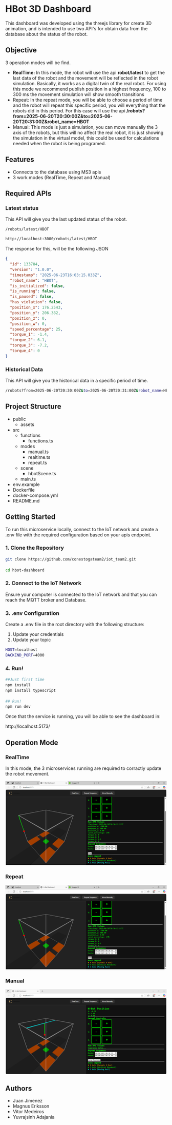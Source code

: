 # HBot 3D Dashboard

This dashboard was developed using the threejs library for create 3D animation, and is intended to use two API's for obtain data from the database about the status of the robot.

## Objective

3 operation modes will be find. 
- __RealTime:__ In this mode, the robot will use the api __robot/latest__ to get the last data of the robot and the movement will be reflected in the robot simulation. Basically, it works as a digital twin of the real robot. For using this mode we recommend publish position in a highest frequency, 100 to 300 ms the movement simulation will show smooth transitions 
- Repeat: In the repeat mode, you will be able to choose a period of time and the robot will repeat this specific period, you will everything that the robots did in this period. For this case will use the api __/robots?from=2025-06-20T20:30:00Z&to=2025-06-20T20:31:00Z&robot_name=HBOT__
- Manual: This mode is just a simulation, you can move manually the 3 axis of the robots, but this will no affect the real robot, it is just showing the simulation in the virtual model, this could be used for calculations needed when the robot is being programed. 

## Features
- Connects to the database using MS3 apis
- 3 work modes (RealTime, Repeat and Manual)

## Required APIs

### Latest status
This API will give you the last updated status of the robot.

    /robots/latest/HBOT


```bash
http://localhost:3000/robots/latest/HBOT
```

The response for this, will be the following JSON

```json
{
  "id": 133784,
  "version": "1.0.0",
  "timestamp": "2025-06-23T16:03:15.033Z",
  "robot_name": "HBOT",
  "is_initialized": false,
  "is_running": false,
  "is_paused": false,
  "has_violation": false,
  "position_x": 176.2543,
  "position_y": 206.382,
  "position_z": 0,
  "position_w": 0,
  "speed_percentage": 25,
  "torque_1": -1.4,
  "torque_2": 6.1,
  "torque_3": -7.2,
  "torque_4": 0
}
```

### Historical Data
This API will give you the historical data in a specific period of time. 

```bash
/robots?from=2025-06-20T20:30:00Z&to=2025-06-20T20:31:00Z&robot_name=HBOT
```
## Project Structure

- public
  - assets
- src
  - functions
    - functions.ts
  - modes
    - manual.ts
    - realtime.ts
    - repeat.ts
  - scene
    - hbotScene.ts
  - main.ts
- env.example
- Dockerfile
- docker-compose.yml
- README.md

## Getting Started

To run this microservice locally, connect to the IoT network and create a .env file with the required configuration based on your apis endpoint.


### 1. Clone the Repository

```bash
git clone https://github.com/conestogateam2/iot_team2.git

cd hbot-dashboard
```

### 2. Connect to the IoT Network
Ensure your computer is connected to the IoT network and that you can reach the MQTT broker and Database. 

### 3. .env Configuration
Create a .env file in the root directory with the following structure:

1. Update your credentials
2. Update your topic


```bash
HOST=localhost
BACKEND_PORT=4000
```

### 4. Run!

```bash
##Just first time
npm install
npm install typescript

## Run!
npm run dev
```

Once that the service is running, you will be able to see the dashboard in:

http://localhost:5173/



## Operation Mode 

### RealTime
In this mode, the 3 microservices running are required to corractly update the robot movement.

![RealTime](./images/repeat.png)

### Repeat
![RealTime](./images/repeat.png)

### Manual
![RealTime](./images/manual.png)

## Authors 
- Juan Jimenez
- Magnus Eriksson
- Vitor Medeiros
- Yuvrajsinh Adajania






